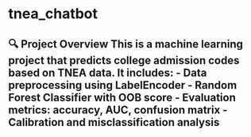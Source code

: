 # tnea_chatbot
## 🔍 Project Overview  This is a machine learning project that predicts college admission codes based on TNEA data. It includes:  - Data preprocessing using LabelEncoder - Random Forest Classifier with OOB score - Evaluation metrics: accuracy, AUC, confusion matrix - Calibration and misclassification analysis
